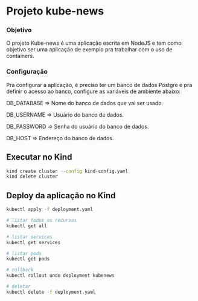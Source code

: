 # Projeto kube-news

### Objetivo
O projeto Kube-news é uma aplicação escrita em NodeJS e tem como objetivo ser uma aplicação de exemplo pra trabalhar com o uso de containers.

### Configuração
Pra configurar a aplicação, é preciso ter um banco de dados Postgre e pra definir o acesso ao banco, configure as variáveis de ambiente abaixo:

DB_DATABASE => Nome do banco de dados que vai ser usado.

DB_USERNAME => Usuário do banco de dados.

DB_PASSWORD => Senha do usuário do banco de dados.

DB_HOST => Endereço do banco de dados.

## Executar no Kind

```bash
kind create cluster --config kind-config.yaml
kind delete cluster
```

## Deploy da aplicação no Kind
```bash
kubectl apply -f deployment.yaml

# listar todos os recursos
kubectl get all

# listar services
kubectl get services

# listar pods
kubectl get pods

# rollback
kubectl rollout undo deployment kubenews

# deletar 
kubectl delete -f deployment.yaml
```

